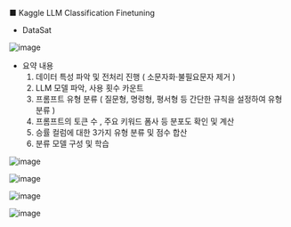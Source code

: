 ■ Kaggle LLM Classification Finetuning  

- DataSat
  
![image](https://github.com/user-attachments/assets/4c4e3971-bb14-479a-836a-0528226e3df4)

- 요약 내용
  1) 데이터 특성 파악 및 전처리 진행 ( 소문자화·불필요문자 제거 )
  2) LLM 모델 파악, 사용 횟수 카운트
  3) 프롬프트 유형 분류 ( 질문형,  명령형, 평서형 등 간단한 규칙을 설정하여 유형 분류 ) 
  4) 프롬프트의 토큰 수 , 주요 키워드 폼사 등 분포도 확인 및 계산
  5) 승률 컬럼에 대한 3가지 유형 분류 및 점수 합산
  6) 분류 모델 구성 및 학습

![image](https://github.com/user-attachments/assets/1385ff3f-e496-4bd0-ae10-0d32f99e127a)

![image](https://github.com/user-attachments/assets/bbdf691e-8eec-4655-a09b-46710a265918)

![image](https://github.com/user-attachments/assets/e4d99d4a-d44a-4ea3-9546-84abbd8b7a21)

![image](https://github.com/user-attachments/assets/d2417f15-5c93-465d-8484-08825685cbb6)






